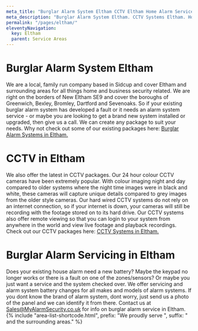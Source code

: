 ```yaml
---
meta_title: "Burglar Alarm System Eltham CCTV Eltham Home Alarm Service Eltham - MyAlarm Security"
meta_description: "Burglar Alarm System Eltham. CCTV Systems Eltham. Home Security Systems, Burglar Alarm Service Alarm Battery Eltham. Contact us  020 8302 4065."
permalink: "/pages/eltham/"
eleventyNavigation:
  key: Eltham
  parent: Service Areas
---
```


# Burglar Alarm System Eltham 

We are a local, family run company based in Sidcup and cover Eltham and surrounding areas for all things home and business security related. We are right on the borders of New Eltham SE9 and cover the boroughs of Greenwich, Bexley, Bromley, Dartford and Sevenoaks. So if your existing burglar alarm system has developed a fault or it needs an alarm system service - or maybe you are looking to get a brand new system installed or upgraded, then give us a call. We can create any package to suit your needs. Why not check out some of our existing packages here: [Burglar Alarm Systems in Eltham.](/categories/burglar-alarms/)

# CCTV in Eltham 

We also offer the latest in CCTV packages. Our 24 hour colour CCTV cameras have been extremely popular. With colour imaging night and day compared to older systems where the night time images were in black and white, these cameras will capture unique details compared to grey images from the older style cameras. Our hard wired CCTV systems do not rely on an internet connection, so if your internet is down, your cameras will still be recording with the footage stored on to its hard drive. Our CCTV systems also offer remote viewing so that you can login to your system from anywhere in the world and view live footage and playback recordings. Check out our CCTV packages here: [CCTV Systems in Eltham.](/categories/cctv/)

#   

# Burglar Alarm Servicing in Eltham 

Does your existing house alarm need a new battery? Maybe the keypad no longer works or there is a fault on one of the zones/sensors? Or maybe you just want a service and the system checked over. We offer servicing and alarm system battery changes for all makes and models of alarm systems. If you dont know the brand of alarm system, dont worry, just send us a photo of the panel and we can identify it from there. Contact us at <Sales@MyAlarmSecurity.co.uk> for info on burglar alarm service in Eltham.
{% include "area-list-shortcode.html", prefix: "We proudly serve ", suffix: " and the surrounding areas." %}
